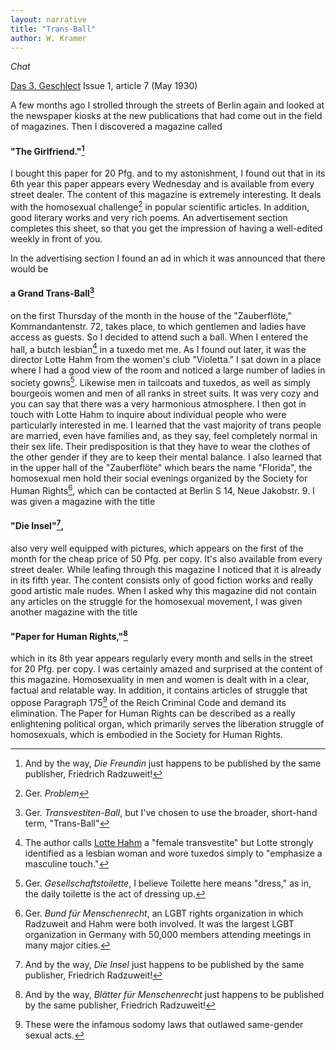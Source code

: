 ```yaml
---
layout: narrative
title: "Trans-Ball"
author: W. Kramer
---
```


_Chat_

[Das 3. Geschlect](/das-dritte-geschlecht/) Issue 1, article 7 (May 1930)

A few months ago I strolled through the streets of Berlin again and looked at the newspaper kiosks at the new publications that had come out in the field of magazines. Then I discovered a magazine called 

#### "The Girlfriend."[^fn1]

I bought this paper for 20 Pfg. and to my astonishment, I found out that in its 6th year this paper appears every Wednesday and is available from every street dealer. The content of this magazine is extremely interesting. It deals with the homosexual challenge[^fn2] in popular scientific articles. In addition, good literary works and very rich poems. An advertisement section completes this sheet, so that you get the impression of having a well-edited weekly in front of you.

In the advertising section I found an ad in which it was announced that there would be 

#### a Grand Trans-Ball[^fn3]

on the first Thursday of the month in the house of the "Zauberflöte," Kommandantenstr. 72, takes place, to which gentlemen and ladies have access as guests. So I decided to attend such a ball. When I entered the hall, a butch lesbian[^fn4] in a tuxedo met me. As I found out later, it was the director Lotte Hahm from the women's club "Violetta." I sat down in a place where I had a good view of the room and noticed a large number of ladies in society gowns[^fn5]. Likewise men in tailcoats and tuxedos, as well as simply bourgeois women and men of all ranks in street suits. It was very cozy and you can say that there was a very harmonious atmosphere. I then got in touch with Lotte Hahm to inquire about individual people who were particularly interested in me. I learned that the vast majority of trans people are married, even have families and, as they say, feel completely normal in their sex life. Their predisposition is that they have to wear the clothes of the other gender if they are to keep their mental balance. I also learned that in the upper hall of the "Zauberflöte" which bears the name "Florida", the homosexual men hold their social evenings organized by the Society for Human Rights[^fn6], which can be contacted at Berlin S 14, Neue Jakobstr. 9. I was given a magazine with the title 

#### "Die Insel"[^fn7], 

also very well equipped with pictures, which appears on the first of the month for the cheap price of 50 Pfg. per copy. It's also available from every street dealer. While leafing through this magazine I noticed that it is already in its fifth year. The content consists only of good fiction works and really good artistic male nudes. When I asked why this magazine did not contain any articles on the struggle for the homosexual movement, I was given another magazine with the title 

#### "Paper for Human Rights,"[^fn8]

which in its 8th year appears regularly every month and sells in the street for 20 Pfg. per copy. I was certainly amazed and surprised at the content of this magazine. Homosexuality in men and women is dealt with in a clear, factual and relatable way. In addition, it contains articles of struggle that oppose Paragraph 175[^fn9] of the Reich Criminal Code and demand its elimination. The Paper for Human Rights can be described as a really enlightening political organ, which primarily serves the liberation struggle of homosexuals, which is embodied in the Society for Human Rights.

[^fn1]: And by the way, _Die Freundin_ just happens to be published by the same publisher, Friedrich Radzuweit!
[^fn2]: Ger. _Problem_
[^fn3]: Ger. _Transvestiten-Ball_, but I've chosen to use the broader, short-hand term, "Trans-Ball"
[^fn4]: The author calls [Lotte Hahm](https://zagria.blogspot.com/2018/03/lotte-hahm-1890-1967-activist-bar-owner.html) a "female transvestite" but Lotte strongly identified as a lesbian woman and wore tuxedos simply to "emphasize a masculine touch."
[^fn5]: Ger. _Gesellschaftstoilette_, I believe Toilette here means "dress," as in, the daily toilette is the act of dressing up.
[^fn6]: Ger. _Bund für Menschenrecht_, an LGBT rights organization in which Radzuweit and Hahm were both involved. It was the largest LGBT organization in Germany with 50,000 members attending meetings in many major cities.
[^fn7]: And by the way, _Die Insel_ just happens to be published by the same publisher, Friedrich Radzuweit!
[^fn8]: And by the way, _Blätter für Menschenrecht_ just happens to be published by the same publisher, Friedrich Radzuweit!
[^fn9]: These were the infamous sodomy laws that outlawed same-gender sexual acts.